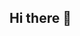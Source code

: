 ## Hi there 👋

<!--
**hjrayd/hjrayd** is a ✨ _special_ ✨ repository because its `README.md` (this file) appears on your GitHub profile.

![alt text](banniere.png)
